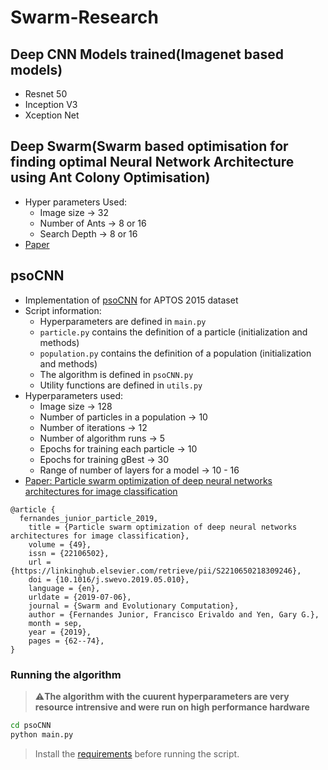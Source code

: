 # Swarm-Research

## Deep CNN Models trained(Imagenet based models)

  - Resnet 50
  - Inception V3
  - Xception Net

## Deep Swarm(Swarm based optimisation for finding optimal Neural Network Architecture using Ant Colony Optimisation)

- Hyper parameters Used:
  - Image size -> 32
  - Number of Ants -> 8 or 16
  - Search Depth -> 8 or 16
- [Paper](https://arxiv.org/abs/1905.07350)

## psoCNN

- Implementation of [psoCNN](https://github.com/feferna/psoCNN) for APTOS 2015 dataset
- Script information:
  - Hyperparameters are defined in `main.py`
  - `particle.py` contains the definition of a particle (initialization and methods)
  - `population.py` contains the definition of a population (initialization and methods)
  - The algorithm is defined in `psoCNN.py`
  - Utility functions are defined in `utils.py`
- Hyperparameters used:
  - Image size -> 128
  - Number of particles in a population -> 10
  - Number of iterations -> 12
  - Number of algorithm runs -> 5
  - Epochs for training each particle -> 10
  - Epochs for training gBest -> 30
  - Range of number of layers for a model -> 10 - 16
- [Paper: Particle swarm optimization of deep neural networks architectures for image classification](https://www.sciencedirect.com/science/article/abs/pii/S2210650218309246?via%3Dihub)

```
@article {
  fernandes_junior_particle_2019,
	title = {Particle swarm optimization of deep neural networks architectures for image classification},
	volume = {49},
	issn = {22106502},
	url = {https://linkinghub.elsevier.com/retrieve/pii/S2210650218309246},
	doi = {10.1016/j.swevo.2019.05.010},
	language = {en},
	urldate = {2019-07-06},
	journal = {Swarm and Evolutionary Computation},
	author = {Fernandes Junior, Francisco Erivaldo and Yen, Gary G.},
	month = sep,
	year = {2019},
	pages = {62--74},
}
```

### Running the algorithm

> ⚠️**The algorithm with the cuurent hyperparameters are very resource intrensive and were run on high performance hardware**

```bash
cd psoCNN
python main.py
```

> Install the [requirements](./requirements/tensorflow_requirements.txt) before running the script.

